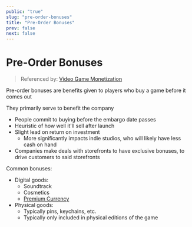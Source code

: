 ```yaml
---
public: "true"
slug: "pre-order-bonuses"
title: "Pre-Order Bonuses"
prev: false
next: false
---
```

# Pre-Order Bonuses

> Referenced by: [Video Game Monetization](/garden/video-game-monetization/index.md)

Pre-order bonuses are benefits given to players who buy a game before it comes out

They primarily serve to benefit the company
- People commit to buying before the embargo date passes
- Heuristic of how well it'll sell after launch
- Slight lead on return on investment
	- More significantly impacts indie studios, who will likely have less cash on hand
- Companies make deals with storefronts to have exclusive bonuses, to drive customers to said storefronts

Common bonuses:
- Digital goods:
	- Soundtrack
	- Cosmetics
	- [Premium Currency](/garden/premium-currency/index.md)
- Physical goods:
	- Typically pins, keychains, etc.
	- Typically only included in physical editions of the game